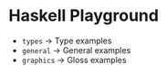 # Haskell Playground

- `types` -> Type examples
- `general` -> General examples
- `graphics` -> Gloss examples
